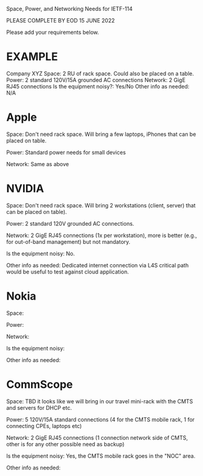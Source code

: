 Space, Power, and Networking Needs for IETF-114

PLEASE COMPLETE BY EOD 15 JUNE 2022

Please add your requirements below. 

# EXAMPLE
Company XYZ
Space: 2 RU of rack space. Could also be placed on a table. 
Power: 2 standard 120V/15A grounded AC connections
Network: 2 GigE RJ45 connections 
Is the equipment noisy?: Yes/No
Other info as needed: N/A

# Apple
Space: Don't need rack space. Will bring a few laptops, iPhones that can be placed on table.

Power: Standard power needs for small devices

Network: Same as above

# NVIDIA
Space: Don't need rack space. Will bring 2 workstations (client, server) that can be placed on table).

Power: 2 standard 120V grounded AC connections.

Network: 2 GigE RJ45 connections (1x per workstation), more is better (e.g., for out-of-band management) but not mandatory.

Is the equipment noisy: No.

Other info as needed: Dedicated internet connection via L4S critical path would be useful to test against cloud application.

# Nokia

Space: 

Power: 

Network: 

Is the equipment noisy: 

Other info as needed:

# CommScope

Space: TBD it looks like we will bring in our travel mini-rack with the CMTS and servers for DHCP etc. 

Power: 5 120V/15A standard connections (4 for the CMTS mobile rack, 1 for connecting CPEs, laptops etc)

Network: 2 GigE RJ45 connections (1 connection network side of CMTS, other is for any other possible need as backup)

Is the equipment noisy: Yes, the CMTS mobile rack goes in the "NOC" area.

Other info as needed: 

